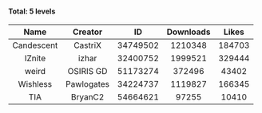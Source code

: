 #### Total: 5 levels

| Name | Creator | ID | Downloads | Likes |
|:---:|:---:|:---:|:---:|:---:|
| Candescent | CastriX | 34749502 | 1210348 | 184703
| IZnite | izhar | 32400752 | 1999521 | 329444
| weird | OSIRIS GD | 51173274 | 372496 | 43402
| Wishless | Pawlogates | 34224737 | 1119827 | 166345
|  TIA | BryanC2 | 54664621 | 97255 | 10410
